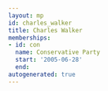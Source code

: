 ```yaml
---
layout: mp
id: charles_walker
title: Charles Walker
memberships:
- id: con
  name: Conservative Party
  start: '2005-06-28'
  end: 
autogenerated: true
---
```


